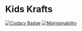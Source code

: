 # Kids Krafts

[![Codacy Badge](https://app.codacy.com/project/badge/Grade/a16587f885a64eeeb490ed34ecd616d5)](https://www.codacy.com/gh/ethanschreur/kids-krafts/dashboard?utm_source=github.com&amp;utm_medium=referral&amp;utm_content=ethanschreur/kids-krafts&amp;utm_campaign=Badge_Grade)
[![Maintainability](https://api.codeclimate.com/v1/badges/533b8aec214389f178b7/maintainability)](https://codeclimate.com/github/ethanschreur/kids-krafts/maintainability)

